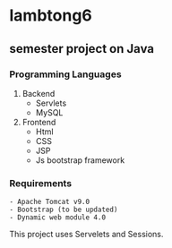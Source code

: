 # lambtong6
## semester project on Java

### Programming Languages
1. Backend
    - Servlets
    - MySQL
2. Frontend
    - Html
    - CSS
    - JSP
    - Js bootstrap framework
  
 
 ### Requirements
    - Apache Tomcat v9.0
    - Bootstrap (to be updated)
    - Dynamic web module 4.0
 
 This project uses Servelets and Sessions.
